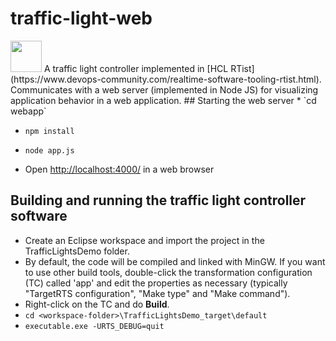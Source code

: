 # traffic-light-web
<img src="https://github.com/hcl-pnp-rtist/traffic-light-web/blob/master/webapp/public/images/screenshot.png" width="50" height="50">
A traffic light controller implemented in [HCL RTist](https://www.devops-community.com/realtime-software-tooling-rtist.html). Communicates with a web server (implemented in Node JS) for visualizing application behavior in a web application.
## Starting the web server
* `cd webapp`

* `npm install`

* `node app.js`

* Open [http://localhost:4000/](http://localhost:4000/) in a web browser
## Building and running the traffic light controller software
* Create an Eclipse workspace and import the project in the TrafficLightsDemo folder.
* By default, the code will be compiled and linked with MinGW. If you want to use other build tools, double-click the transformation configuration (TC) called 'app' and edit the properties as necessary (typically "TargetRTS configuration", "Make type" and "Make command").
* Right-click on the TC and do **Build**.
* `cd <workspace-folder>\TrafficLightsDemo_target\default`
* `executable.exe -URTS_DEBUG=quit`



